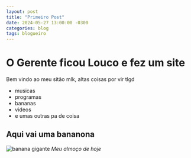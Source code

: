 ```yaml
---
layout: post
title: "Primeiro Post"
date: 2024-05-27 13:00:00 -0300
categories: blog
tags: blogueiro
---
```



# O Gerente ficou Louco e fez um site

Bem vindo ao meu sitão mlk, altas coisas por vir tlgd

* musicas
* programas
* bananas
* videos
* e umas outras pa de coisa

## Aqui vai uma bananona

![banana gigante](https://static.ndmais.com.br/2023/02/banana-2-800x798.jpg)
_Meu almoço de hoje_